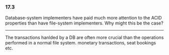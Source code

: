 ### 17.3

Database-system implementers have paid much more attention to the ACID properties than have file-system implementers. Why might this be the case?

---

The transactions hanlded by a DB are often more crucial than the operations performed in a normal file system. monetary transactions, seat bookings etc.
